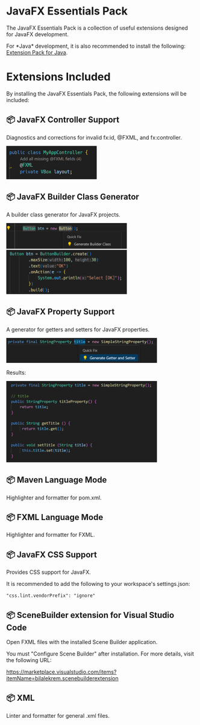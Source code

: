 # JavaFX Essentials Pack

The JavaFX Essentials Pack is a collection of useful extensions designed for JavaFX development.

For \*Java\* development, it is also recommended to install the following: [Extension Pack for Java](https://marketplace.visualstudio.com/items?itemName=vscjava.vscode-java-pack).

# Extensions Included

By installing the JavaFX Essentials Pack, the following extensions will be included:

## 📦 JavaFX Controller Support
Diagnostics and corrections for invalid fx:id, @FXML, and fx:controller.

<img src="images/no_field_lens.png" width="240">

## 📦 JavaFX Builder Class Generator
A builder class generator for JavaFX projects.

<img src="images/builder-codeaction.png" width="320">
<img src="images/builder.png" width="320">

## 📦 JavaFX Property Support
A generator for getters and setters for JavaFX properties.

<img src="images/gettersetter-codeaction.png" width="400">

Results:

<img src="images/gettersetter.png" width="400">

## 📦 Maven Language Mode
Highlighter and formatter for pom.xml.

## 📦 FXML Language Mode
Highlighter and formatter for FXML.

## 📦 JavaFX CSS Support
Provides CSS support for JavaFX.

It is recommended to add the following to your workspace's settings.json:
```
"css.lint.vendorPrefix": "ignore"
```

## 📦 SceneBuilder extension for Visual Studio Code
Open FXML files with the installed Scene Builder application.

You must "Configure Scene Builder" after installation.
For more details, visit the following URL:

https://marketplace.visualstudio.com/items?itemName=bilalekrem.scenebuilderextension

## 📦 XML
Linter and formatter for general .xml files.
